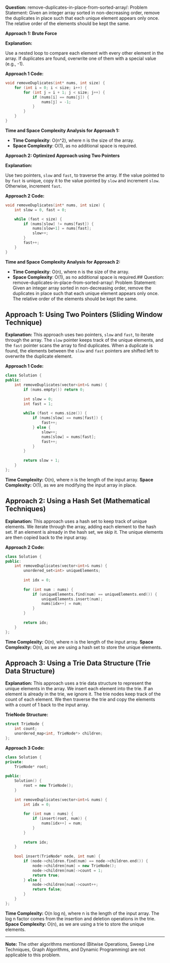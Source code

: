 **Question:** remove-duplicates-in-place-from-sorted-array/: Problem Statement: Given an integer array sorted in non-decreasing order, remove the duplicates in place such that each unique element appears only once. The relative order of the elements should be kept the same.

**Approach 1: Brute Force**
 
**Explanation:**

Use a nested loop to compare each element with every other element in the array. If duplicates are found, overwrite one of them with a special value (e.g., -1).

**Approach 1 Code:**
```cpp
void removeDuplicates(int* nums, int size) {
    for (int i = 0; i < size; i++) {
        for (int j = i + 1; j < size; j++) {
            if (nums[i] == nums[j]) {
                nums[j] = -1; 
            }
        }
    }
}
```

**Time and Space Complexity Analysis for Approach 1:**
* **Time Complexity**: O(n^2), where n is the size of the array.
* **Space Complexity**: O(1), as no additional space is required.

**Approach 2: Optimized Approach using Two Pointers**

**Explanation:**

Use two pointers, `slow` and `fast`, to traverse the array. If the value pointed to by `fast` is unique, copy it to the value pointed by `slow` and increment `slow`. Otherwise, increment `fast`.

**Approach 2 Code:**
```cpp
void removeDuplicates(int* nums, int size) {
    int slow = 0, fast = 0;

    while (fast < size) {
        if (nums[slow] != nums[fast]) {
            nums[slow+1] = nums[fast];
            slow++;
        }
        fast++;
    }
}
```

**Time and Space Complexity Analysis for Approach 2:**
* **Time Complexity**: O(n), where n is the size of the array.
* **Space Complexity**: O(1), as no additional space is required.## Question:
remove-duplicates-in-place-from-sorted-array/: Problem Statement: Given an integer array sorted in non-decreasing order, remove the duplicates in place such that each unique element appears only once. The relative order of the elements should be kept the same.

## Approach 1: Using Two Pointers (Sliding Window Technique)
**Explanation:**
This approach uses two pointers, `slow` and `fast`, to iterate through the array. The `slow` pointer keeps track of the unique elements, and the `fast` pointer scans the array to find duplicates. When a duplicate is found, the elements between the `slow` and `fast` pointers are shifted left to overwrite the duplicate element.

**Approach 1 Code:**
```cpp
class Solution {
public:
    int removeDuplicates(vector<int>& nums) {
        if (nums.empty()) return 0;
        
        int slow = 0;
        int fast = 1;
        
        while (fast < nums.size()) {
            if (nums[slow] == nums[fast]) {
                fast++;
            } else {
                slow++;
                nums[slow] = nums[fast];
                fast++;
            }
        }
        
        return slow + 1;
    }
};
```
**Time Complexity:** O(n), where n is the length of the input array.
**Space Complexity:** O(1), as we are modifying the input array in place.

## Approach 2: Using a Hash Set (Mathematical Techniques)
**Explanation:**
This approach uses a hash set to keep track of unique elements. We iterate through the array, adding each element to the hash set. If an element is already in the hash set, we skip it. The unique elements are then copied back to the input array.

**Approach 2 Code:**
```cpp
class Solution {
public:
    int removeDuplicates(vector<int>& nums) {
        unordered_set<int> uniqueElements;
        
        int idx = 0;
        
        for (int num : nums) {
            if (uniqueElements.find(num) == uniqueElements.end()) {
                uniqueElements.insert(num);
                nums[idx++] = num;
            }
        }
        
        return idx;
    }
};
```
**Time Complexity:** O(n), where n is the length of the input array.
**Space Complexity:** O(n), as we are using a hash set to store the unique elements.

## Approach 3: Using a Trie Data Structure (Trie Data Structure)
**Explanation:**
This approach uses a trie data structure to represent the unique elements in the array. We insert each element into the trie. If an element is already in the trie, we ignore it. The trie nodes keep track of the count of each element. We then traverse the trie and copy the elements with a count of 1 back to the input array.

**TrieNode Structure:**
```cpp
struct TrieNode {
    int count;
    unordered_map<int, TrieNode*> children;
};
```

**Approach 3 Code:**
```cpp
class Solution {
private:
    TrieNode* root;
    
public:
    Solution() {
        root = new TrieNode();
    }
    
    int removeDuplicates(vector<int>& nums) {
        int idx = 0;
        
        for (int num : nums) {
            if (insert(root, num)) {
                nums[idx++] = num;
            }
        }
        
        return idx;
    }
    
    bool insert(TrieNode* node, int num) {
        if (node->children.find(num) == node->children.end()) {
            node->children[num] = new TrieNode();
            node->children[num]->count = 1;
            return true;
        } else {
            node->children[num]->count++;
            return false;
        }
    }
};
```
**Time Complexity:** O(n log n), where n is the length of the input array. The log n factor comes from the insertion and deletion operations in the trie.
**Space Complexity:** O(n), as we are using a trie to store the unique elements.

---

**Note:** The other algorithms mentioned (Bitwise Operations, Sweep Line Techniques, Graph Algorithms, and Dynamic Programming) are not applicable to this problem.